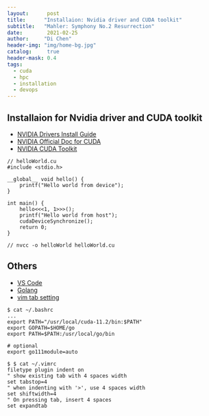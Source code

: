 ```yaml
---
layout:      post
title:      "Installaion: Nvidia driver and CUDA toolkit"
subtitle:   "Mahler: Symphony No.2 Resurrection"
date:        2021-02-25
author:     "Di Chen"
header-img: "img/home-bg.jpg"
catalog:     true
header-mask: 0.4
tags:
  - cuda
  - hpc
  - installation
  - devops
---
```


## Installaion for Nvidia driver and CUDA toolkit

- [NVIDIA Drivers Install Guide](https://www.if-not-true-then-false.com/2015/fedora-nvidia-guide/)
- [NVIDIA Official Doc for CUDA](https://docs.nvidia.com/cuda/cuda-installation-guide-linux/index.html)
- [NVIDIA CUDA Toolkit](https://www.if-not-true-then-false.com/2018/install-nvidia-cuda-toolkit-on-fedora/)

```
// helloWorld.cu
#include <stdio.h>

__global__ void hello() {
    printf("Hello world from device");
}

int main() {
    hello<<<1, 1>>>();
    printf("Hello world from host");
    cudaDeviceSynchronize();
    return 0;
}

// nvcc -o helloWorld helloWorld.cu

```

## Others

- [VS Code](https://code.visualstudio.com/docs/setup/linux)
- [Golang](https://golang.org/doc/install?download=go1.16.linux-amd64.tar.gz)
- [vim tab setting](https://stackoverflow.com/questions/234564/tab-key-4-spaces-and-auto-indent-after-curly-braces-in-vim)

```
$ cat ~/.bashrc
...
export PATH="/usr/local/cuda-11.2/bin:$PATH"
export GOPATH=$HOME/go
export PATH=$PATH:/usr/local/go/bin

# optional
export go111module=auto

$ $ cat ~/.vimrc 
filetype plugin indent on
" show existing tab with 4 spaces width
set tabstop=4
" when indenting with '>', use 4 spaces width
set shiftwidth=4
" On pressing tab, insert 4 spaces
set expandtab
```
